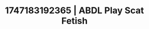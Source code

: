 ---
categories:
- Thigh worship
- Softcore narrative
- Lip gloss fantasy
- Caressing curves
- Erotic slow burn
image: /assets/images/1747183192365.jpg
layout: post
seo:
  description: Featured content with artistic Scat Fetish, ABDL Play. HD images available.
  keywords: Scat Fetish, ABDL Play
  og_image: /assets/images/1747183192365.jpg
  schema_type: VisualArtwork
tags:
- ABDL Play
- '#1747183192365'
- Scat Fetish
title: 1747183192365 | ABDL Play Scat Fetish
---